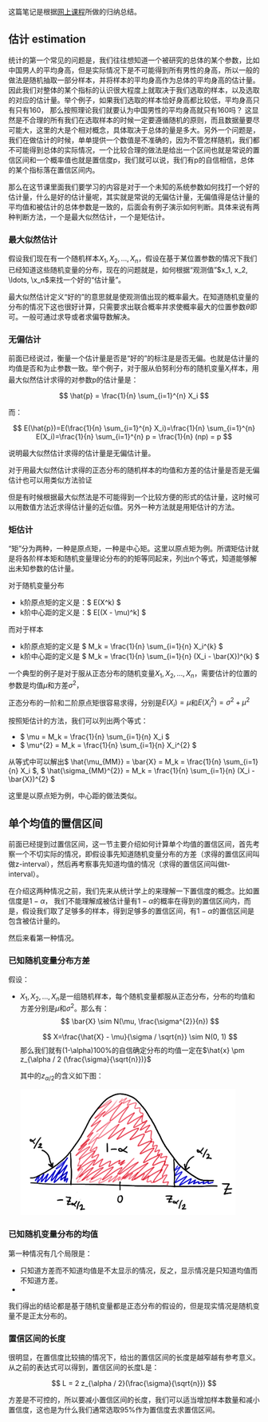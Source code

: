 这篇笔记是根据[网上课程](https://onlinecourses.science.psu.edu/stat414/node/289/)所做的归纳总结。

## 估计 estimation

统计的第一个常见的问题是，我们往往想知道一个被研究的总体的某个参数，比如中国男人的平均身高，但是实际情况下是不可能得到所有男性的身高，所以一般的做法是随机抽取一部分样本，并将样本的平均身高作为总体的平均身高的估计量。因此我们对整体的某个指标的认识很大程度上就取决于我们选取的样本，以及选取的对应的估计量。举个例子，如果我们选取的样本恰好身高都比较低，平均身高只有只有160， 那么按照理论我们就要认为中国男性的平均身高就只有160吗？ 这显然是不合理的所有我们在选取样本的时候一定要遵循随机的原则，而且数据量要尽可能大，这里的大是个相对概念，具体取决于总体的量是多大。另外一个问题是，我们在做估计的时候，单单提供一个数值是不准确的，因为不管怎样随机，我们都不可能得到总体的实际情况，一个比较合理的做法是给出一个区间也就是常说的置信区间和一个概率值也就是置信度p，我们就可以说，我们有p的自信相信，总体的某个指标落在置信区间内。

那么在这节课里面我们要学习的内容是对于一个未知的系统参数如何找打一个好的估计量，什么是好的估计量呢，其实就是常说的无偏估计量，无偏值得是估计量的平均值和被估计的总体参数是一致的，后面会有例子演示如何判断。具体来说有两种判断方法，一个是最大似然估计，一个是矩估计。

### 最大似然估计

假设我们现在有一个随机样本$X_1, X_2, \ldots,
X_n$，假设在基于某位置参数的情况下我们已经知道这些随机变量的分布，现在的问题就是，如何根据“观测值”$x_1, x_2, \ldots, \x_n$来找一个好的“估计量”。

最大似然估计定义“好的”的意思就是使观测值出现的概率最大。在知道随机变量的分布的情况下这也很好计算，只需要求出联合概率并求使概率最大的位置参数$\theta$即可。一般可通过求导或者求偏导数解决。

### 无偏估计

前面已经说过，衡量一个估计量是否是“好的”的标注是是否无偏。也就是估计量的均值是否和为止参数一致。举个例子，对于服从伯努利分布的随机变量$X_i$样本，用最大似然估计求得的对参数p的估计量是：

$$
\hat{p} = \frac{1}{n} \sum_{i=1}^{n} X_i
$$

而：

$$
E(\hat{p})=E(\frac{1}{n} \sum_{i=1}^{n} X_i)=\frac{1}{n} \sum_{i=1}^{n} E(X_i)=\frac{1}{n} \sum_{i=1}^{n} p = \frac{1}{n} (np) = p
$$

说明最大似然估计求得的估计量是无偏估计量。

对于用最大似然估计求得的正态分布的随机样本的均值和方差的估计量是否是无偏估计也可以用类似方法验证

但是有时候根据最大似然法是不可能得到一个比较方便的形式的估计量，这时候可以用数值方法近求得估计量的近似值。另外一种方法就是用矩估计的方法。

### 矩估计

“矩”分为两种，一种是原点矩，一种是中心矩。这里以原点矩为例。所谓矩估计就是将各阶样本矩和随机变量理论分布的的矩等同起来，列出n个等式，知道能够解出未知参数的估计量。

对于随机变量分布

+ k阶原点矩的定义是：$ E(X^k) $
+ k阶中心距的定义是：$ E[(X - \mu)^k] $

而对于样本

+ k阶原点矩的定义是 $ M_k = \frac{1}{n} \sum_{i=1}{n} X_i^{k} $
+ k阶中心距的定义是 $  M_k = \frac{1}{n} \sum_{i=1}{n} (X_i - \bar{X})^{k} $ 

一个典型的例子是对于服从正态分布的随机变量$X_1, X_2, \ldots,
X_n$，需要估计的位置的参数是均值$\mu$和方差$\sigma^{2}$，

正态分布的一阶和二阶原点矩很容易求得，分别是$E(X_i) = \mu$和$E(X_{i}^{2}) =
\sigma^{2} + \mu^{2}$

按照矩估计的方法，我们可以列出两个等式：

+ $ \mu = M_k = \frac{1}{n} \sum_{i=1}{n} X_i $
+ $ \mu^{2} = M_k = \frac{1}{n} \sum_{i=1}{n} X_i^{2} $

从等式中可以解出$ \hat{\mu_{MM}} = \bar{X} = M_k = \frac{1}{n} \sum_{i=1}{n} X_i $, $ \hat{\sigma_{MM}^{2}} =  M_k = \frac{1}{n} \sum_{i=1}{n} (X_i - \bar{X})^{2} $

这里是以原点矩为例，中心距的做法类似。



## 单个均值的置信区间

前面已经提到过置信区间，这一节主要介绍如何计算单个均值的置信区间，首先考察一个不切实际的情况，即假设事先知道随机变量分布的方差（求得的置信区间叫做z-interval），然后再考察事先知道均值的情况（求得的置信区间叫做t-interval）。

在介绍这两种情况之前，我们先来从统计学上的来理解一下置信度的概念。比如置信度是$1-\alpha$， 我们不能理解成被估计量有$1-\alpha$的概率在得到的置信区间内，而是，假设我们取了足够多的样本，得到足够多的置信区间，有$1-\alpha$的置信区间是包含被估计量的。

然后来看第一种情况。

### 已知随机变量分布方差

假设：

+ $X_1, X_2, \ldots, X_n$是一组随机样本，每个随机变量都服从正态分布，分布的均值和方差分别是$\mu$和$\sigma^{2}$。那么有：
    $$
        \bar{X} \sim N(\mu, \frac{\sigma^{2}}{n}) 
    $$

    $$
        X=\frac{\hat{X} - \mu}{\sigma / \sqrt{n}} \sim N(0, 1)
    $$
    那么我们就有(1-\alpha)100%的自信确定分布的均值一定在$\hat{x} \pm z_{\alpha
    / 2 (\frac{\sigma}{\sqrt{n}})}$

    其中的$z_{\alpha / 2}$的含义如下图：

    ![啦啦啦](./images/index.gif)


### 已知随机变量分布的均值

第一种情况有几个局限是：

+ 只知道方差而不知道均值是不太显示的情况，反之，显示情况是只知道均值而不知道方差。
+
我们得出的结论都是基于随机变量都是正态分布的假设的，但是现实情况是随机变量不是正太分布的。

### 置信区间的长度

很明显，在置信度比较搞的情况下，给出的置信区间的长度是越窄越有参考意义。从之前的表达式可以得到，置信区间的长度L是：

$$
L = 2 z_{\alpha / 2}(\frac{\sigma}{\sqrt{n}})
$$

方差是不可控的，所以要减小置信区间的长度，我们可以适当增加样本数量和减小置信度，这也是为什么我们通常选取95%作为置信度去求置信区间。





